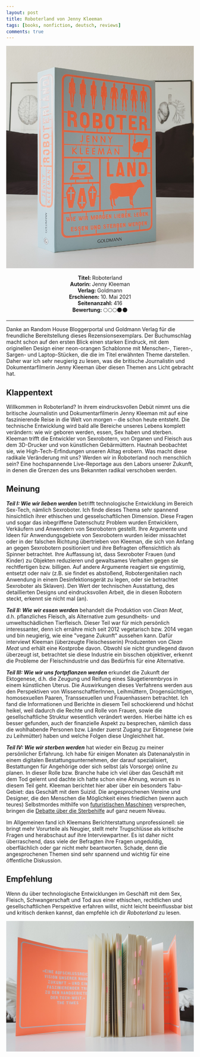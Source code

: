 ```yaml
---
layout: post
title: Roboterland von Jenny Kleeman
tags: [books, nonfiction, deutsch, reviews]
comments: true
---
```


![cover1](../assets/img/roboterland2.jpg)

<div align="center"><strong>Titel: </strong>Roboterland</div>
<div align="center"><strong>Autorin: </strong>Jenny Kleeman</div>
<div align="center"><strong>Verlag: </strong>Goldmann</div>
<div align="center"><strong>Erschienen: </strong>10. Mai 2021</div>
<div align="center"><strong>Seitenanzahl: </strong>416</div>
<div align="center"><strong>Bewertung: </strong> 🌕🌕🌕🌑🌑</div>

___

Danke an Random House Bloggerportal und Goldmann Verlag für die freundliche Bereitstellung dieses Rezensionsexemplars. Der Buchumschlag macht schon auf den ersten Blick einen starken Eindruck, mit dem originellen Design einer neon-orangen Schablonne mit Menschen-, Tieren-, Sargen- und Laptop-Stücken, die die im Titel erwähnten Theme darstellen. Daher war ich sehr neugierig zu lesen, was die britische Journalistin und Dokumentarfilmerin Jenny Kleeman über diesen Themen ans Licht gebracht hat.

## Klappentext
Willkommen in Roboterland? In ihrem eindrucksvollen Debüt nimmt uns die britische Journalistin und Dokumentarfilmerin Jenny Kleeman mit auf eine faszinierende Reise in die Welt von morgen – die schon heute entsteht. Die technische Entwicklung wird bald alle Bereiche unseres Lebens komplett verändern: wie wir geboren werden, essen, Sex haben und sterben. Kleeman trifft die Entwickler von Sexrobotern, von Organen und Fleisch aus dem 3D-Drucker und von künstlichen Gebärmüttern. Hautnah beobachtet sie, wie High-Tech-Erfindungen unseren Alltag erobern. Was macht diese radikale Veränderung mit uns? Werden wir in Roboterland noch menschlich sein? Eine hochspannende Live-Reportage aus den Labors unserer Zukunft, in denen die Grenzen des uns Bekannten radikal verschoben werden.

## Meinung
***Teil I: Wie wir lieben werden*** betrifft technologische Entwicklung im Bereich Sex-Tech, nämlich Sexroboter. Ich finde dieses Thema sehr spannend hinsichtlich ihrer ethischen und gesselschaftlichen Dimension. Diese Fragen und sogar das inbegriffene Datenschutz Problem wurden Entwicklern, Verkäufern und Anwendern von Sexrobotern gestellt. Ihre Argumente und Ideen für Anwendungsgebiete von Sexrobotern wurden leider missachtet oder in der falschen Richtung übertrieben von Kleeman, die sich von Anfang an gegen Sexrobotern positioniert und ihre Befragten offensichtlich als Spinner betrachtet. Ihre Auffassung ist, dass  Sexroboter Frauen (und Kinder) zu Objekten reduzieren und gewaltsames Verhalten gegen sie rechtfertigen bzw. billigen. Auf andere Argumente reagiert sie engstirnig, entsetzt oder naiv (z.B. sie findet es abstoßend, Robotergenitalien nach Anwendung in einem Desinfektionsgerät zu legen, oder sie betrachtet Sexroboter als Sklaven). Den Wert der technischen Ausstattung, des detaillierten Designs und eindrucksvollen Arbeit, die in diesen Robotern steckt, erkennt sie nicht mal (an). 

***Teil II: Wie wir essen werden*** behandelt die Produktion von *Clean Meat*, d.h. pflanzliches Fleisch, als Alternative zum gesundheits- und umweltschädlichen Tierfleisch. Dieser Teil war für mich persönlich interessanter, denn ich ernähre mich seit 2012 vegetarisch bzw. 2014 vegan und bin neugierig, wie eine "vegane Zukunft" aussehen kann. Dafür interviewt Kleeman (überzeugte Fleischesserin) Produzenten von *Clean Meat* und erhält eine Kostprobe davon. Obwohl sie nicht grundlegend davon überzeugt ist, betrachtet sie diese Industrie ein bisschen objektiver, erkennt die Probleme der Fleischindustrie und das Bedürfnis für eine Alternative.

***Teil III: Wie wir uns fortpflanzen werden*** erkundet die Zukunft der Ektogenese, d.h. die Zeugung und Reifung eines Säugetierembryos in einem künstlichen Uterus. Die Auswirkungen dieses Verfahrens werden aus den Perspektiven von WissenschaftlerInnen, Leihmüttern, Drogensüchtigen, homosexuellen Paaren, Transsexuellen und Frauenhassern betrachtet. Ich fand die Informationen und Berichte in diesem Teil schockierend und höchst heikel, weil dadurch die Rechte und Rolle von Frauen, sowie die gesellschaftliche Struktur wesentlich verändert werden. Hierbei hätte ich es besser gefunden, auch der finanzielle Aspekt zu besprechen, nämlich dass die wohlhabende Personen bzw. Länder zuerst Zugang zur Ektogenese (wie zu Leihmütter) haben und welche Folgen diese Ungleichheit hat.

***Teil IV: Wie wir sterben werden*** hat wieder ein Bezug zu meiner persönlicher Erfahrung. Ich habe für einigen Monaten als Datenanalystin in einem digitalen Bestattungsunternehmen, der darauf spezialisiert, Bestattungen für Angehörige oder sich selbst (als Vorsorge) online zu planen. In dieser Rolle bzw. Branche habe ich viel über das Geschäft mit dem Tod gelernt und dachte ich hatte schon eine Ahnung, worum es in diesem Teil geht. Kleeman berichtet hier aber über ein besonders Tabu-Gebiet: das Geschäft mit dem Suizid. Die angesprochenen Vereine und Designer, die den Menschen die Möglichkeit eines friedlichen (wenn auch teures) Selbstmordes mithilfe von [futuristischen Maschinen](https://www.exitinternational.net/sarco/) versprechen, bringen die [Debatte über die Sterbehilfe](https://www.bundestag.de/dokumente/textarchiv/sterbehilfe-529962) auf ganz neuem Niveau.

Im Allgemeinen fand ich Kleemans Berichterstattung unprofessionell: sie bringt mehr Vorurteile als Neugier, stellt mehr Trugschlüsse als kritische Fragen und herabschaut auf ihre Interviewpartner. Es ist daher nicht überraschend, dass viele der Befragten ihre Fragen ungeduldig, oberflächlich oder gar nicht mehr beantworten. Schade, denn die angesprochenen Themen sind sehr spannend und wichtig für eine öffentliche Diskussion.

## Empfehlung
Wenn du über technologische Entwicklungen im Geschäft mit dem Sex, Fleisch, Schwangerschaft und Tod aus einer ethischen, rechtlichen und gesellschaftlichen Perspektive erfahren willst, nicht leicht beeinflussbar bist und kritisch denken kannst, dan empfehle ich dir *Roboterland* zu lesen.

![cover2](../assets/img/roboterland1.jpg)